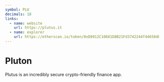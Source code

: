 ```yaml
---
symbol: PLU
decimals: 18
links:
  - name: website
    url: https://plutus.it
  - name: explorer
    url: https://etherscan.io/token/0xD8912C10681D8B21Fd3742244f44658dBA12264E
---
```


# Pluton

Plutus is an incredibly secure crypto-friendly finance app.
